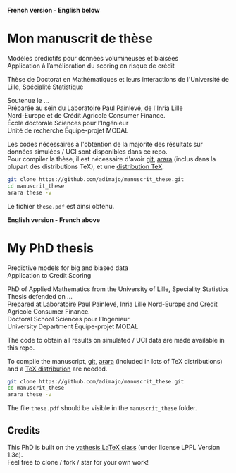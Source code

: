 **French version - English below**

# Mon manuscrit de thèse

Modèles prédictifs pour données volumineuses et biaisées  
Application à l’amélioration du scoring en risque de crédit

Thèse de Doctorat en Mathématiques et leurs interactions de l'Université de Lille, Spécialité Statistique

Soutenue le ...  
Préparée au sein du Laboratoire Paul Painlevé, de l'Inria Lille  
Nord-Europe et de Crédit Agricole Consumer Finance.  
École doctorale Sciences pour l’Ingénieur  
Unité de recherche Équipe-projet MODAL


Les codes nécessaires à l'obtention de la majorité des résultats sur données simulées / UCI sont disponibles dans ce repo.  
Pour compiler la thèse, il est nécessaire d'avoir [git](https://git-scm.com/), [arara](https://github.com/cereda/arara) (inclus dans la plupart des distributions TeX), et une [distribution TeX](https://www.latex-project.org/get/).

```bash
git clone https://github.com/adimajo/manuscrit_these.git
cd manuscrit_these
arara these -v
```

Le fichier `these.pdf` est ainsi obtenu.

**English version - French above**

# My PhD thesis

Predictive models for big and biased data  
Application to Credit Scoring

PhD of Applied Mathematics from the University of Lille, Speciality Statistics  
Thesis defended on ...  
Prepared at Laboratoire Paul Painlevé, Inria Lille Nord-Europe and Crédit Agricole Consumer Finance.  
Doctoral School Sciences pour l’Ingénieur  
University Department Équipe-projet MODAL

The code to obtain all results on simulated / UCI data are made available in this repo.

To compile the manuscript, [git](https://git-scm.com/), [arara](https://github.com/cereda/arara) (included in lots of TeX distributions) and a [TeX distribution](https://www.latex-project.org/get/) are needed.

```bash
git clone https://github.com/adimajo/manuscrit_these.git
cd manuscrit_these
arara these -v
```

The file `these.pdf` should be visible in the `manuscrit_these` folder.

## Credits

This PhD is built on the [yathesis LaTeX class](https://ctan.org/pkg/yathesis) (under license LPPL Ver­sion 1.3c).  
Feel free to clone / fork / star for your own work!